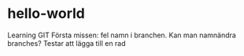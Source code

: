 # hello-world
Learning GIT
Första missen: fel namn i branchen. Kan man namnändra branches?
Testar att lägga till en rad
